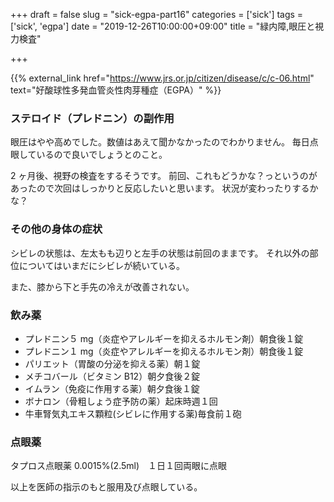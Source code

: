 +++
draft = false
slug = "sick-egpa-part16"
categories = ['sick']
tags = ['sick', 'egpa']
date = "2019-12-26T10:00:00+09:00"
title = "緑内障,眼圧と視力検査"

+++

{{% external_link href="https://www.jrs.or.jp/citizen/disease/c/c-06.html" text="好酸球性多発血管炎性肉芽種症（EGPA）" %}}

### ステロイド（プレドニン）の副作用

眼圧はやや高めでした。数値はあえて聞かなかったのでわかりません。
毎日点眼しているので良いでしょうとのこと。

<!--more-->

2 ヶ月後、視野の検査をするそうです。
前回、これもどうかな？っというのがあったので次回はしっかりと反応したいと思います。
状況が変わったりするかな？

### その他の身体の症状

シビレの状態は、左太もも辺りと左手の状態は前回のままです。
それ以外の部位についてはいまだにシビレが続いている。

また、膝から下と手先の冷えが改善されない。

### 飲み薬

- プレドニン５ mg（炎症やアレルギーを抑えるホルモン剤）朝食後１錠
- プレドニン１ mg（炎症やアレルギーを抑えるホルモン剤）朝食後１錠
- パリエット（胃酸の分泌を抑える薬）朝１錠
- メチコバール（ビタミン B12）朝夕食後２錠
- イムラン（免疫に作用する薬）朝夕食後１錠
- ボナロン（骨粗しょう症予防の薬）起床時週１回
- 牛車腎気丸エキス顆粒(シビレに作用する薬)毎食前１砲

### 点眼薬

タプロス点眼薬 0.0015%(2.5ml)　１日１回両眼に点眼

以上を医師の指示のもと服用及び点眼している。
